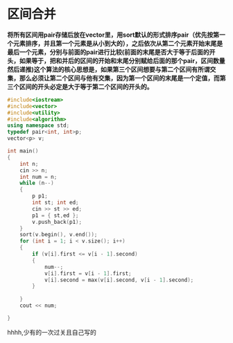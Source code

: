 # 区间合并
**将所有区间用pair存储后放在vector<pair>里，用sort默认的形式排序pair（优先按第一个元素排序，并且第一个元素是从小到大的），之后依次从第二个元素开始末尾是最后一个元素，分别与前面的pair进行比较(前面的末尾是否大于等于后面的开头，如果等于，把和并后的区间的开始和末尾分别赋给后面的那个pair，区间数量然后递推)这个算法的核心思想是，如果第三个区间想要与第二个区间有所谓交集，那么必须让第二个区间与他有交集，因为第一个区间的末尾是一个定值，而第三个区间的开头必定是大于等于第二个区间的开头的。**

```cpp
#include<iostream>
#include<vector>
#include<utility>
#include<algorithm>
using namespace std;
typedef pair<int, int>p;
vector<p> v;

int main()
{
	int n;
	cin >> n;
	int num = n;
	while (n--)
	{
		p p1;
		int st; int ed;
		cin >> st >> ed;
		p1 = { st,ed };
		v.push_back(p1);
	}
	sort(v.begin(), v.end());
	for (int i = 1; i < v.size(); i++)
	{
		if (v[i].first <= v[i - 1].second)
		{
			num--;
			v[i].first = v[i - 1].first;
			v[i].second = max(v[i].second, v[i - 1].second);
		}
		
	}
	cout << num;

}
```
hhhh,少有的一次过关且自己写的